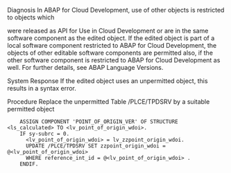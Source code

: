 Diagnosis
In ABAP for Cloud Development, use of other objects is restricted to objects which

were released as API for Use in Cloud Development or
are in the same software component as the edited object. If the edited object is part of a local software component restricted to ABAP for Cloud Development, the objects of other editable software components are permitted also, if the other software component is restricted to ABAP for Cloud Development as well.
For further details, see ABAP Language Versions.

System Response
If the edited object uses an unpermitted object, this results in a syntax error.

Procedure
Replace the unpermitted Table /PLCE/TPDSRV by a suitable permitted object



        ASSIGN COMPONENT 'POINT_OF_ORIGIN_VER' OF STRUCTURE <ls_calculated> TO <lv_point_of_origin_wdoi>.
        IF sy-subrc = 0.
          <lv_point_of_origin_wdoi> = lv_zzpoint_origin_wdoi.
          UPDATE /PLCE/TPDSRV SET zzpoint_origin_wdoi = @<lv_point_of_origin_wdoi>
          WHERE reference_int_id = @<lv_point_of_origin_wdoi> .
        ENDIF.
